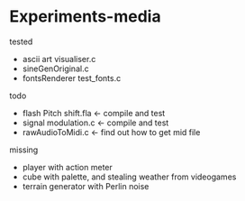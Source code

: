 # Experiments-media

tested
* ascii art visualiser.c
* sineGenOriginal.c
* fontsRenderer test_fonts.c

todo
* flash Pitch shift.fla	<- compile and test
* signal modulation.c   <- compile and test	
* rawAudioToMidi.c	<- find out how to get mid file

missing
* player with action meter
* cube with palette, and stealing weather from videogames
* terrain generator with Perlin noise
